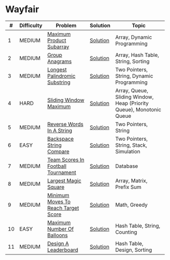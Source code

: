 # Wayfair

| # | Difficulty | Problem | Solution | Topic |
|---|------------|---------|----------|--------|
| 1 | MEDIUM | [Maximum Product Subarray](https://leetcode.com/problems/maximum-product-subarray) | [Solution](../coding/algorithms/DynamicProgramming.java) | Array, Dynamic Programming |
| 2 | MEDIUM | [Group Anagrams](https://leetcode.com/problems/group-anagrams) | [Solution](../coding/algorithms/SortingAlgorithms.java) | Array, Hash Table, String, Sorting |
| 3 | MEDIUM | [Longest Palindromic Substring](https://leetcode.com/problems/longest-palindromic-substring) | [Solution](../coding/algorithms/twoPointerAndSlidingWindow/LongestPalindromic.java) | Two Pointers, String, Dynamic Programming |
| 4 | HARD | [Sliding Window Maximum](https://leetcode.com/problems/sliding-window-maximum) | [Solution](../coding/datastructures/stackAndQueue/MinStack.java) | Array, Queue, Sliding Window, Heap (Priority Queue), Monotonic Queue |
| 5 | MEDIUM | [Reverse Words In A String](https://leetcode.com/problems/reverse-words-in-a-string) | [Solution](../coding/datastructures/string/ReverseWords.java) | Two Pointers, String |
| 6 | EASY | [Backspace String Compare](https://leetcode.com/problems/backspace-string-compare) | [Solution](../coding/datastructures/string/BackspaceStringCompare.java) | Two Pointers, String, Stack, Simulation |
| 7 | MEDIUM | [Team Scores In Football Tournament](https://leetcode.com/problems/team-scores-in-football-tournament) | [Solution](../sql/leetcode_1212.sql) | Database |
| 8 | MEDIUM | [Largest Magic Square](https://leetcode.com/problems/largest-magic-square) | [Solution](../coding/datastructures/arrays/LargestMagicSquare.java) | Array, Matrix, Prefix Sum |
| 9 | MEDIUM | [Minimum Moves To Reach Target Score](https://leetcode.com/problems/minimum-moves-to-reach-target-score) | [Solution](../coding/algorithms/greedy/MinimumMovesToReachTargetScore.java) | Math, Greedy |
| 10 | EASY | [Maximum Number Of Balloons](https://leetcode.com/problems/maximum-number-of-balloons) | [Solution](../coding/datastructures/string/MaxBalloons.java) | Hash Table, String, Counting |
| 11 | MEDIUM | [Design A Leaderboard](https://leetcode.com/problems/design-a-leaderboard) | [Solution](../coding/datastructures/hashMapAndSet/DesignALeaderboard.java) | Hash Table, Design, Sorting |
